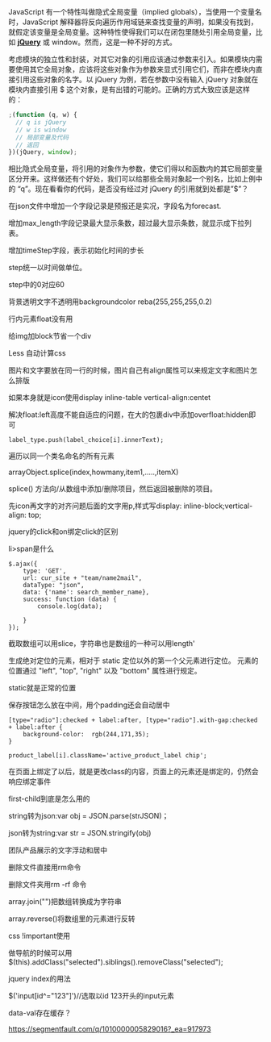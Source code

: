 JavaScript 有一个特性叫做隐式全局变量（implied globals），当使用一个变量名时，JavaScript 解释器将反向遍历作用域链来查找变量的声明，如果没有找到，就假定该变量是全局变量。这种特性使得我们可以在闭包里随处引用全局变量，比如 [**jQuery**](http://lib.csdn.net/base/22) 或 window。然而，这是一种不好的方式。

考虑模块的独立性和封装，对其它对象的引用应该通过参数来引入。如果模块内需要使用其它全局对象，应该将这些对象作为参数来显式引用它们，而非在模块内直接引用这些对象的名字。以 jQuery 为例，若在参数中没有输入 jQuery 对象就在模块内直接引用 $ 这个对象，是有出错的可能的。正确的方式大致应该是这样的：

```javascript
;(function (q, w) {
  // q is jQuery
  // w is window
  // 局部变量及代码
  // 返回
})(jQuery, window);
```

相比隐式全局变量，将引用的对象作为参数，使它们得以和函数内的其它局部变量区分开来。这样做还有个好处，我们可以给那些全局对象起一个别名，比如上例中的 “q”。现在看看你的代码，是否没有经过对 jQuery 的引用就到处都是”$”？

在json文件中增加一个字段记录是预报还是实况，字段名为forecast.

增加max_length字段记录最大显示条数，超过最大显示条数，就显示成下拉列表。

增加timeStep字段，表示初始化时间的步长

step统一以时间做单位。

step中的0对应60



背景透明文字不透明用backgroundcolor reba(255,255,255,0.2)

行内元素float没有用

给img加block节省一个div

Less 自动计算css

图片和文字要放在同一行的时候，图片自己有align属性可以来规定文字和图片怎么排版

如果本身就是icon使用display inline-table vertical-align:centet

解决float:left高度不能自适应的问题，在大的包裹div中添加overfloat:hidden即可

```
label_type.push(label_choice[i].innerText);
```

遍历以同一个类名命名的所有元素



arrayObject.splice(index,howmany,item1,.....,itemX)

splice() 方法向/从数组中添加/删除项目，然后返回被删除的项目。

先icon再文字的对齐问题后面的文字用p,样式写display: inline-block;vertical-align: top;

jquery的click和on绑定click的区别

li>span是什么



```
$.ajax({
    type: 'GET',
    url: cur_site + "team/name2mail",
    dataType: "json",
    data: {'name': search_member_name},
    success: function (data) {
        console.log(data);

    }
});
```

截取数组可以用slice，字符串也是数组的一种可以用length'



生成绝对定位的元素，相对于 static 定位以外的第一个父元素进行定位。
元素的位置通过 "left", "top", "right" 以及 "bottom" 属性进行规定。

static就是正常的位置



保存按钮怎么放在中间，用个padding还会自动居中

```
[type="radio"]:checked + label:after, [type="radio"].with-gap:checked + label:after {
    background-color:  rgb(244,171,35);
}
```

```
product_label[i].className='active_product_label chip';
```

在页面上绑定了以后，就是更改class的内容，页面上的元素还是绑定的，仍然会响应绑定事件

first-child到底是怎么用的

string转为json:var obj = JSON.parse(strJSON)； 

json转为string:var str = JSON.stringify(obj) 

团队产品展示的文字浮动和居中



删除文件直接用rm命令

删除文件夹用rm -rf 命令

array.join("")把数组转换成为字符串

array.reverse()将数组里的元素进行反转



css !important使用

做导航的时候可以用$(this).addClass("selected").siblings().removeClass("selected");

jquery index的用法

$('input[id^="123"]')//选取以id 123开头的input元素



data-val存在缓存？

https://segmentfault.com/q/1010000005829016?_ea=917973